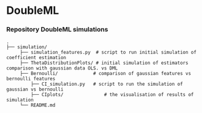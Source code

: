 # DoubleML

### Repository DoubleML simulations

    .
    ├── simulation/                  
		 ├── simulation_features.py  # script to run initial simulation of coefficient estimation
		 ├── ThetaDistributionPlots/ # initial simulation of estimators comparison with gaussian data OLS. vs DML
		 ├── Bernoulli/             # comparison of gaussian features vs bernoulli features
			 ├── CI_simulation.py   # script to run the simulation of gaussian vs bernoulli
			 ├── CIplots/ 				# the visualisation of results of simulation
		 └── README.md
